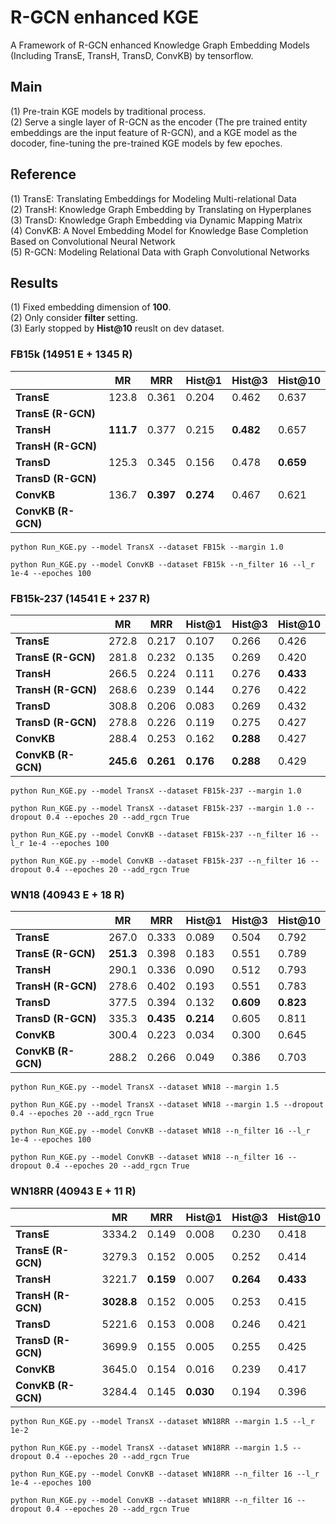 # R-GCN enhanced KGE
A Framework of R-GCN enhanced Knowledge Graph Embedding Models (Including TransE, TransH, TransD, ConvKB) by tensorflow.

## Main
(1) Pre-train KGE models by traditional process.   
(2) Serve a single layer of R-GCN as the encoder (The pre trained entity embeddings are the input feature of R-GCN), and a KGE model as the docoder, fine-tuning the pre-trained KGE models by few epoches.   

## Reference
(1) TransE: Translating Embeddings for Modeling Multi-relational Data   
(2) TransH: Knowledge Graph Embedding by Translating on Hyperplanes  
(3) TransD: Knowledge Graph Embedding via Dynamic Mapping Matrix  
(4) ConvKB: A Novel Embedding Model for Knowledge Base Completion Based on Convolutional Neural Network    
(5) R-GCN: Modeling Relational Data with Graph Convolutional Networks  

## Results 
(1) Fixed embedding dimension of **100**.  
(2) Only consider **filter** setting.  
(3) Early stopped by **Hist@10** reuslt on dev dataset.  

### FB15k (14951 E + 1345 R)
|            | **MR** | **MRR** |**Hist@1**|**Hist@3**|**Hist@10**|
|     --     |   --   |    --   |    --    |    --    |    --     |
| **TransE** | 123.8 | 0.361 | 0.204 | 0.462 | 0.637 |
| **TransE (R-GCN)** | | | | | |
| **TransH** | **111.7** | 0.377 | 0.215 | **0.482** | 0.657 |
| **TransH (R-GCN)** | | | | | |
| **TransD** | 125.3 | 0.345 | 0.156 | 0.478 | **0.659** |
| **TransD (R-GCN)** | | | | | |
| **ConvKB** | 136.7 | **0.397** | **0.274** | 0.467 | 0.621 |
| **ConvKB (R-GCN)** | | | | | |

```
python Run_KGE.py --model TransX --dataset FB15k --margin 1.0
```
```
python Run_KGE.py --model ConvKB --dataset FB15k --n_filter 16 --l_r 1e-4 --epoches 100
```

### FB15k-237 (14541 E + 237 R)
|            | **MR** | **MRR** |**Hist@1**|**Hist@3**|**Hist@10**|
|     --     |   --   |    --   |    --    |    --    |    --     |
| **TransE** | 272.8 | 0.217 | 0.107 | 0.266 | 0.426 |
| **TransE (R-GCN)** | 281.8 | 0.232 | 0.135 | 0.269 | 0.420 |
| **TransH** | 266.5 | 0.224 | 0.111 | 0.276 | **0.433** |
| **TransH (R-GCN)** | 268.6 | 0.239 | 0.144 | 0.276 | 0.422 |
| **TransD** | 308.8 | 0.206 | 0.083 | 0.269 | 0.432 |
| **TransD (R-GCN)** | 278.8 | 0.226 | 0.119 | 0.275 | 0.427 |
| **ConvKB** | 288.4 | 0.253 | 0.162 | **0.288** | 0.427 |
| **ConvKB (R-GCN)** | **245.6** | **0.261** | **0.176** | **0.288** | 0.429 |

```
python Run_KGE.py --model TransX --dataset FB15k-237 --margin 1.0
```
```
python Run_KGE.py --model TransX --dataset FB15k-237 --margin 1.0 --dropout 0.4 --epoches 20 --add_rgcn True
```
```
python Run_KGE.py --model ConvKB --dataset FB15k-237 --n_filter 16 --l_r 1e-4 --epoches 100
```
```
python Run_KGE.py --model ConvKB --dataset FB15k-237 --n_filter 16 --dropout 0.4 --epoches 20 --add_rgcn True
```

### WN18 (40943 E + 18 R)
|            | **MR** | **MRR** |**Hist@1**|**Hist@3**|**Hist@10**|
|     --     |   --   |    --   |    --    |    --    |    --     |
| **TransE** | 267.0 | 0.333 | 0.089 | 0.504 | 0.792 |
| **TransE (R-GCN)** | **251.3** | 0.398 | 0.183 | 0.551 | 0.789 |
| **TransH** | 290.1 | 0.336 | 0.090 | 0.512 | 0.793 |
| **TransH (R-GCN)** | 278.6 | 0.402 | 0.193 | 0.551 | 0.783 |
| **TransD** | 377.5 | 0.394 | 0.132 | **0.609** | **0.823** |
| **TransD (R-GCN)** | 335.3 | **0.435** | **0.214** | 0.605 | 0.811 |
| **ConvKB** | 300.4 | 0.223 | 0.034 | 0.300 | 0.645 |
| **ConvKB (R-GCN)** | 288.2 | 0.266 | 0.049 | 0.386 | 0.703 |

```
python Run_KGE.py --model TransX --dataset WN18 --margin 1.5
```
```
python Run_KGE.py --model TransX --dataset WN18 --margin 1.5 --dropout 0.4 --epoches 20 --add_rgcn True
```
```
python Run_KGE.py --model ConvKB --dataset WN18 --n_filter 16 --l_r 1e-4 --epoches 100
```
```
python Run_KGE.py --model ConvKB --dataset WN18 --n_filter 16 --dropout 0.4 --epoches 20 --add_rgcn True
```

### WN18RR (40943 E + 11 R)
|            | **MR** | **MRR** |**Hist@1**|**Hist@3**|**Hist@10**|
|     --     |   --   |    --   |    --    |    --    |    --     |
| **TransE** | 3334.2 | 0.149 | 0.008 | 0.230 | 0.418 |
| **TransE (R-GCN)** | 3279.3 | 0.152 | 0.005 | 0.252 | 0.414 |
| **TransH** | 3221.7 | **0.159** | 0.007 | **0.264** | **0.433** |
| **TransH (R-GCN)** | **3028.8** | 0.152 | 0.005 | 0.253 | 0.415 |
| **TransD** | 5221.6 | 0.153 | 0.008 | 0.246 | 0.421 |
| **TransD (R-GCN)** | 3699.9 | 0.155 | 0.005 | 0.255 | 0.425 |
| **ConvKB** | 3645.0 | 0.154 | 0.016 | 0.239 | 0.417 |
| **ConvKB (R-GCN)** | 3284.4 | 0.145 | **0.030** | 0.194 | 0.396 |


```
python Run_KGE.py --model TransX --dataset WN18RR --margin 1.5 --l_r 1e-2
```
```
python Run_KGE.py --model TransX --dataset WN18RR --margin 1.5 --dropout 0.4 --epoches 20 --add_rgcn True
```
```
python Run_KGE.py --model ConvKB --dataset WN18RR --n_filter 16 --l_r 1e-4 --epoches 100
```
```
python Run_KGE.py --model ConvKB --dataset WN18RR --n_filter 16 --dropout 0.4 --epoches 20 --add_rgcn True
```
